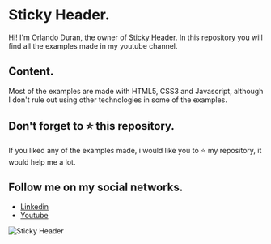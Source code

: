 # Sticky Header.

Hi! I'm Orlando Duran, the owner of [Sticky Header](https://www.youtube.com/channel/UCjyik2OU1z9zQoTeg3tyDAQ). In this repository you will find all the examples made in my youtube channel.

## Content.

Most of the examples are made with HTML5, CSS3 and Javascript, although I don't rule out using other technologies in some of the examples.

## Don't forget to ⭐ this repository.

If you liked any of the examples made, i would like you to ⭐ my repository, it would help me a lot.

## Follow me on my social networks.

- [Linkedin](https://www.linkedin.com/in/orlandoduranpy/)
- [Youtube](https://www.youtube.com/channel/UCjyik2OU1z9zQoTeg3tyDAQ)

![Sticky Header](https://user-images.githubusercontent.com/57104916/144188098-b93eb3ff-f775-48f9-bf1c-60276ccc8935.png)

